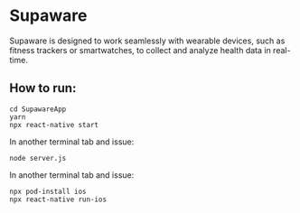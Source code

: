 # Supaware
Supaware is designed to work seamlessly with wearable devices, such as fitness trackers or smartwatches, to collect and analyze health data in real-time.

## How to run:
```
cd SupawareApp
yarn
npx react-native start
```

In another terminal tab and issue:
```
node server.js
```

In another terminal tab and issue:
```
npx pod-install ios
npx react-native run-ios
```

